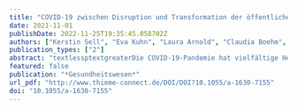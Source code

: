 ```yaml
---
title: "COVID-19 zwischen Disruption und Transformation der öffentlichen Gesundheit: Erste Lehren aus Perspektive des Nachwuchses"
date: 2021-11-01
publishDate: 2022-11-25T19:35:45.058702Z
authors: ["Kerstin Sell", "Eva Kuhn", "Laura Arnold", "Claudia Boehm", "Sophie Gepp", "Matthias Havemann", "Lukas Herrmann", "Franziska Hommes", "Laura Jung", "Philipp Mathé", "Katharina Mörschel", "Jan Stratil", "Florian Fischer"]
publication_types: ["2"]
abstract: "textlessptextgreaterDie COVID-19-Pandemie hat vielfältige Herausforderungen für Public Health und den Öffentlichen Gesundheitsdienst (ÖGD) in Deutschland offenbart bzw. verstärkt. Sie bietet jedoch auch ein Gelegenheitsfenster für eine langfristig wirksame Transformation im Bereich der öffentlichen Gesundheit. Vor diesem Hintergrund erfolgte im Oktober und November 2020 eine Online-Befragung der Mitglieder des Nachwuchsnetzwerkes Öffentliche Gesundheit (NÖG), in welcher die Erfahrungen mit und der Blick auf Public Health während der COVID-19-Pandemie eruiert wurden und sich erste Erkenntnisse aus der Pandemie für den deutschen Public-Health-Kontext abzeichneten. In diesem Beitrag werden diese vorgestellt und ausgehend von den Ergebnissen der Befragung Desiderate formuliert, welche zielgerichtete und konkrete Anhaltspunkte für die Weiterentwicklung und Förderung der öffentlichen Gesundheit geben sollen. Zentrale Themen, welche die befragten Nachwuchsfachkräfte beschäftigten, waren die erhöhte öffentliche und politische Aufmerksamkeit für öffentliche Gesundheit mit einer Fokussierung auf den Infektionsschutz, der Stellenwert von Public Health in Deutschland sowie Stärken und Schwächen von Public-Health-Strukturen und -Fachkräften. Die Desiderate zielen auf eine langfristige und holistische Stärkung von Public Health ab, in der die Ausbildung interdisziplinärer Nachwuchsfachkräfte einen hohen Stellenwert einnimmt.textless/ptextgreater"
featured: false
publication: "*Gesundheitswesen*"
url_pdf: "http://www.thieme-connect.de/DOI/DOI?10.1055/a-1630-7155"
doi: "10.1055/a-1630-7155"
---
```


